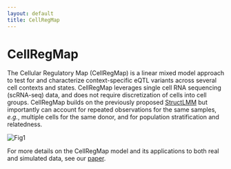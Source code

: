 ```yaml
---
layout: default
title: CellRegMap
---
```


# CellRegMap

The Cellular Regulatory Map (CellRegMap) is a linear mixed model approach to test for and characterize context-specific eQTL variants across several cell contexts and states.
CellRegMap leverages single cell RNA sequencing (scRNA-seq) data, and does not require discretization of cells into cell groups.
CellRegMap builds on the previously proposed [StructLMM](https://www.nature.com/articles/s41588-018-0271-0) but importantly can account for repeated observations for the same samples, _e.g._, multiple cells for the same donor, and for population stratification and relatedness.

![Fig1](https://user-images.githubusercontent.com/25035866/132485517-0e111014-1b80-42f1-bd8b-b9ca0750bd23.png)

For more details on the CellRegMap model and its applications to both real and simulated data, see our [paper]([https://www.biorxiv.org/content/10.1101/2021.09.01.458524v1](https://www.embopress.org/doi/full/10.15252/msb.202110663)).  

